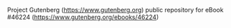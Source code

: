Project Gutenberg (https://www.gutenberg.org) public repository for eBook #46224 (https://www.gutenberg.org/ebooks/46224)
